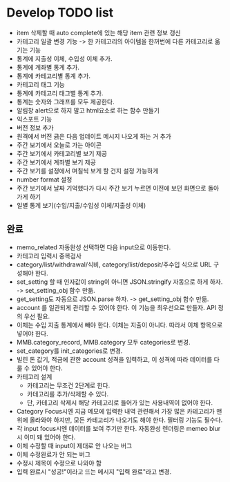 Develop TODO list
==================

* item 삭제할 때 auto complete에 있는 해당 item 관련 정보 갱신
* 카테고리 일괄 변경 기능 -> 한 카테고리의 아이템을 한꺼번에 다른 카테고리로 옮기는 기능
* 통계에 지출성 이체, 수입성 이체 추가.
* 통계에 계좌별 통계 추가.
* 통계에 카테고리별 통계 추가.
* 카테고리 태그 기능
* 통계에 카테고리 태그별 통계 추가.
* 통계는 숫자와 그래프를 모두 제공한다.
* 알림창 alert으로 하지 말고 html요소로 하는 함수 만들기
* 익스포트 기능
* 버전 정보 추가
* 원격에서 버전 긁은 다음 업데이트 메시지 나오게 하는 거 추가
* 주간 보기에서 오늘로 가는 아이콘
* 주간 보기에서 카테고리별 보기 제공
* 주간 보기에서 계좌별 보기 제공
* 주간 보기를 설정에서 며칠씩 보게 할 건지 설정 가능하게
* number format 설정
* 주간 보기에서 날짜 기억했다가 다시 주간 보기 누르면 이전에 보던 화면으로 돌아가게 하기
* 일별 통계 보기(수입/지출/수입성 이체/지출성 이체)


완료
----

* memo_related 자동완성 선택하면 다음 input으로 이동한다.
* 카테고리 입력시 중복검사
* category/list/withdrawal/식비, category/list/deposit/주수입 식으로 URL 구성해야 한다.
* set_setting 할 때 인자값이 string이 아니면 JSON.stringify 자동으로 하게 하자. -> set_setting_obj 함수 만듦.
* get_setting도 자동으로 JSON.parse 하자. -> get_setting_obj 함수 만듦.
* account 를 일관되게 관리할 수 있어야 한다. 이 기능을 최우선으로 만들자. API 정의 우선 필요.
* 이체는 수입 지출 통계에서 빼야 한다. 이체는 지출이 아니다. 따라서 이체 항목으로 넣어야 한다.
* MMB.category_record, MMB.category 모두 categories로 변경.
* set_category를 init_categories로 변경.
* 빌린 돈 값기, 적금에 관한 account 성격을 입력하고, 이 성격에 따라 데이터를 다룰 수 있어야 한다.
* 카테고리 설계
    - 카테고리는 무조건 2단계로 한다.
    - 카테고리를 추가/삭제할 수 있다.
    - 단, 카테고리 삭제시 해당 카테고리로 들어가 있는 사용내역이 없어야 한다.
* Category Focus시엔 지금 메모에 입력한 내역 관련해서 가장 많은 카테고리가 맨 위에 올라와야 하지만, 모든 카테고리가 나오기도 해야 한다. 필터링 기능도 필수다.
* 각 input focus시엔 데이터를 보여 주기만 한다. 자동완성 렌더링은 memeo blur시 이미 돼 있어야 한다.
* 이체 수정할 때 input이 제대로 안 나오는 버그
* 이체 수정완료가 안 되는 버그
* 수정시 제목이 수정으로 나와야 함
* 입력 완료시 "성공!"이라고 뜨는 메시지 "입력 완료"라고 변경.